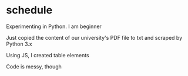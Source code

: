 # schedule
Experimenting in Python. I am beginner

Just copied the content of our university's PDF file to txt and scraped by Python 3.x

Using JS, I created table elements

Code is messy, though
